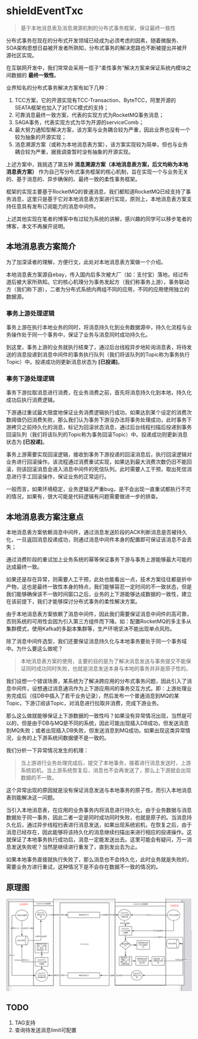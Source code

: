 # shieldEventTxc

> 基于本地消息表及消息溯源机制的分布式事务框架，保证最终一致性

分布式事务在现在的分布式开发领域已经成为必须考虑的因素，随着微服务、SOA架构思想日益被开发者所熟知，分布式事务的解决思路也不断被提出并被开源社区实现。

在互联网开发中，我们常常会采用一揽子“柔性事务”解决方案来保证系统内模块之间数据的 **最终一致性**。

业界知名的分布式事务解决方案有如下几种：
1. TCC方案，它的开源实现有TCC-Transaction、ByteTCC，阿里开源的SEATA框架也加入了对TCC模式的支持；
2. 可靠消息最终一致方案，代表的实现方式为RocketMQ事务消息；
3. SAGA事务，代表实现方式为华为开源的serviceComb；
4. 最大努力通知型解决方案，该方案与业务耦合较为严重，因此业界也没有一个较为抽象的开源实现；
5. 消息溯源方案（或称为本地消息表方案），该方案实现较为简单，但也与业务耦合较为严重，据我调查暂时没有抽象的开源实现。

上述方案中，我挑选了第五种 **消息溯源方案（本地消息表方案，后文均称为本地消息表方案）** 作为自己写分布式事务框架的核心机制，旨在实现一个与业务无关的、基于消息的、异步确保的、最终一致的柔性事务框架。

框架的实现主要基于RocketMQ的普通消息，我们都知道RocketMQ已经支持了事务消息，这里只是基于它对本地消息表方案进行实现，原则上，本地消息表方案支持任意具有发布订阅能力的消息中间件。

上述其他实现在笔者的博客中有过较为系统的讲解，感兴趣的同学可以移步笔者的博客，本文不再展开说明。

## 本地消息表方案简介

为了加深读者的理解，方便行文，此处对本地消息表方案做一个介绍。

本地消息表方案源自ebay，传入国内后多次被大厂（如：支付宝）落地，经过布道后被大家所熟知。它的核心机理分为事务发起方（我们称事务上游），事务联动方（我们称下游），二者为分布式系统内两组不同的应用，不同的应用使用独立的数据源。

### 事务上游处理逻辑

事务上游在执行本地业务的同时，将消息持久化到业务数据源中，持久化流程与业务操作处于同一个事务中，保证了业务与消息同时成功持久化。

到这里，事务上游的业务就执行结束了，通过后台线程异步地轮询消息表，将待发送的消息投递到消息中间件的事务执行队列（我们将该队列的Topic称为事务执行Topic）中。投递成功则更新消息状态为 **[已投递]**。

### 事务下游处理逻辑

事务下游拉取消息进行消费，在业务消费之前，首先将消息持久化到本地，持久化成功后执行消费逻辑。

下游通过重试最大限度地保证业务消费逻辑执行成功，如果达到某个设定的消费次数阈值仍旧消费失败，那么我们认为事务下游没办法将事务处理成功，此时事务下游拷贝之前持久化的消息，标记为回滚状态消息，通过后台线程扫描后投递到事务回滚队列（我们将该队列的Topic称为事务回滚Topic）中。投递成功则更新消息状态为 **[已投递]**。

事务上游需要实现回滚逻辑，接收到事务下游投递的回滚消息后，执行回滚逻辑对业务进行回滚操作。该流程通过消费重试实现，如果达到最大消费次数仍旧不能回滚，则该回滚消息会进入消息中间件的死信队列。此时需要人工干预，取出死信消息进行手工回滚操作，保证业务的正常运行。

一般而言，如果环境稳定，业务逻辑无严重bug，是不会出现一直重试都执行不完的情况，如果有，很大可能是代码逻辑有问题需要做进一步的排查。

## 本地消息表方案注意点

本地消息表方案依赖消息中间件，通过消息发送阶段的ACK判断消息是否被持久化，一旦返回消息投递成功，则通过消息中间件本身的配置即可保证该消息不会丢失；

通过消费阶段的重试加上业务系统的幂等保证事务下游与事务上游能够最大可能的达成最终一致。

如果还是存在异常，则需要人工干预，此处也能看出一点，技术方案往往都是折中产物，这也是最终一致性本身的特点，我们能够容忍一定时间的不一致状态，但是我们能够确保该不一致时间窗口之后，业务的上下游能够达成数据的一致性，建立在该前提下，我们才能够探讨分布式事务的柔性解决方案。

由于本地消息表方案依赖了消息中间件，因此我们需要保证消息中间件的高可靠，否则系统的可用性会因为引入第三方组件而下降。如：配置RocketMQ的多主多从集群模式，使用Kafka的多副本集群等，生产环境坚决不能出现单点风险。

除了消息中间件选型，我们还要保证消息持久化与本地事务要处于同一个事务域中。为什么要这么做呢？

> 本地消息表方案的使用，主要的目的是为了解决消息发送与事务提交不能保证同时成功同时失败，也就是消息发送本身与本地的事务并非是原子性的。

我们设想一个错误场景，某系统为了解决跨应用的分布式事务问题，因此引入了消息中间件，设想通过消息通讯作为上下游应用间的事务交互方式。即：上游处理业务完成后（往DB中插入了若干业务记录），然后发布一个普通消息到MQ的某Topic，下游订阅该Topic，对消息进行拉取并消费，完成下游业务。

那么这么做就能够保证上下游数据的一致性吗？如果没有异常情况出现，当然是可以的，但是由于DB与MQ是不同的系统，因此可能出现插入DB成功，但发送消息到MQ失败；或者出现插入DB失败，但发送消息到MQ成功。如果出现这类异常情况，业务的上下游系统间数据便不是一致的。

我们分析一下异常情况发生的机理：

> 当上游进行业务处理完成后，提交了本地事务，接着进行消息发送时，上游系统宕机，当上游系统恢复后，消息也不会再发送了，那么上下游就会出现数据的不一致。

这个异常出现的原因就是没有保证消息发送与本地事务的原子性，而引入本地消息表则能解决这一问题。

当引入本地消息表，在应用的业务事务内将消息进行持久化，由于业务数据与消息数据处于同一事务，因此二者一定是同时成功同时失败，也就是原子的。当消息持久化后，通过异步线程扫表进行消息发送，如果出现系统宕机，在恢复之后，由于消息已经存在，因此能够将该持久化的消息继续扫描出来进行相应的投递操作。这就保证了本地事务执行成功后，消息一定能发送出去。这里可能会有疑问，万一消息发送失败呢？当然是继续进行重发了，直到发出去为止。

如果本地事务直接就执行失败了，那么消息也不会持久化，此时业务就是失败的，需要业务方进行重试，这种情况下是不会存在数据不一致的情况的。

## 原理图 
![运行机制](shieldTXC.PNG)

## TODO 
1. TAG支持
2. 查询待发送消息limit可配置